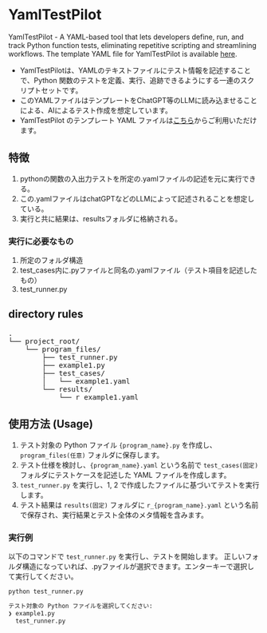 # YamlTestPilot
YamlTestPilot - A YAML-based tool that lets developers define, run, and track Python function tests, eliminating repetitive scripting and streamlining workflows.
The template YAML file for YamlTestPilot is available [here](https://github.com/Masafuro/YamlTestPilot/blob/main/template.yaml).

- YamlTestPilotは、YAMLのテキストファイルにテスト情報を記述することで、Python 関数のテストを定義、実行、追跡できるようにする一連のスクリプトセットです。
- このYAMLファイルはテンプレートをChatGPT等のLLMに読み込ませることによる、AIによるテスト作成を想定しています。
- YamlTestPilot のテンプレート YAML ファイルは[こちら](https://github.com/Masafuro/YamlTestPilot/blob/main/template.yaml)からご利用いただけます。

## 特徴
1. pythonの関数の入出力テストを所定の.yamlファイルの記述を元に実行できる。
2. この.yamlファイルはchatGPTなどのLLMによって記述されることを想定している。
3. 実行と共に結果は、resultsフォルダに格納される。

### 実行に必要なもの
1. 所定のフォルダ構造
2. test_cases内に.pyファイルと同名の.yamlファイル（テスト項目を記述したもの）
3. test_runner.py

## directory rules
<pre>
.
└── project_root/
    └── program_files/
        ├── test_runner.py
        ├── example1.py
        ├── test_cases/
        │   └── example1.yaml
        └── results/
            └── r_example1.yaml
</pre>
## 使用方法 (Usage)

1. テスト対象の Python ファイル `{program_name}.py` を作成し、`program_files(任意)` フォルダに保存します。
2. テスト仕様を検討し、`{program_name}.yaml` という名前で `test_cases(固定)` フォルダにテストケースを記述した YAML ファイルを作成します。
3. `test_runner.py` を実行し、1, 2 で作成したファイルに基づいてテストを実行します。
4. テスト結果は `results(固定)` フォルダに `r_{program_name}.yaml` という名前で保存され、実行結果とテスト全体のメタ情報を含みます。

### 実行例

以下のコマンドで `test_runner.py` を実行し、テストを開始します。
正しいフォルダ構造になっていれば、.pyファイルが選択できます。エンターキーで選択して実行してください。

```bash
python test_runner.py

テスト対象の Python ファイルを選択してください: 
❯ example1.py
  test_runner.py
